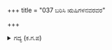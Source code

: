 +++
title = "037 ಬರಿಸಿ ಋಷಿಗಳನವರವರ"

+++

<details><summary>ಗದ್ಯ (ಕ.ಗ.ಪ) </summary>

37. ಋಷಿ ಮುನಿಗಳನ್ನು ಬರಹೇಳಿ, ಅವರೆಲ್ಲರಿಗೆ ಯಥೋಚಿತವಾಗಿ ಧರ್ಮರಾಯನು ಹಣ್ಣನ್ನು ಹಂಚಿದನು. ಉಳಿದ ಭಾಗವನ್ನು ವಿಪ್ರರಿಗೆ, ತಮ್ಮಂದಿರಿಗೆ, ಮುನಿ ಪತ್ನಿಯರಿಗೆ, ದ್ರೌಪದಿಗೆ, ಶ್ರೀಕೃಷ್ಣನಿಗೆ ಹಾಗೂ ಕಣ್ವಮುನಿಗೆ ನೀಡಿದನು. ಅರಸನೇ ಕೇಳು ಹೀಗೆ ಎಲ್ಲರೂ  ಸಂತೋಷದಿಂದ ಹಣ್ಣನ್ನು ತಿಂದರು.
</details>
